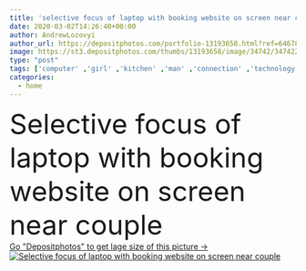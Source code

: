 ```yaml
---
title: 'selective focus of laptop with booking website on screen near couple'
date: 2020-03-02T14:26:40+00:00
author: AndrewLozovyi
author_url: https://depositphotos.com/portfolio-13193658.html?ref=64678756
image: https://st3.depositphotos.com/thumbs/13193658/image/34742/347422620/api_thumb_450.jpg?forcejpeg=true
type: "post"
tags: ['computer' ,'girl' ,'kitchen' ,'man' ,'connection' ,'technology' ,'home' ,'couple' ,'hold' ,'woman' ,'communication' ,'screen' ,'wireless' ,'laptop' ,'internet' ,'together' ,'togetherness' ,'indoors' ,'web' ,'online' ,'website' ,'gadget' ,'booking' ,'use' ,'partial' ,'Cropped' ,'selective focus' ,'young adult' ,'three people' ,'digital device' ]
categories: 
  - home
---
```

<div aling="center">
            <font size="60"> Selective focus of laptop with booking website on screen near couple</font>   
</div>
<div>
    <a href='https://st3.depositphotos.com/thumbs/13193658/image/34742/347422620/api_thumb_450.jpg?forcejpeg=true?ref=64678756' target=_blank > Go "Depositphotos" to get lage size of this picture ->
        <img href='https://st3.depositphotos.com/thumbs/13193658/image/34742/347422620/api_thumb_450.jpg?forcejpeg=true?ref=64678756' src='https://st3.depositphotos.com/13193658/34742/i/950/depositphotos_347422620-stock-photo-selective-focus-laptop-booking-website.jpg?forcejpeg=true' alt='Selective focus of laptop with booking website on screen near couple' >
    </a>
</div>
